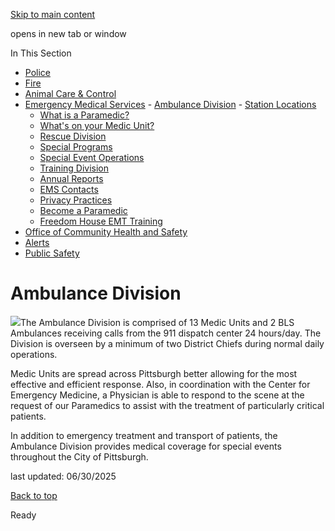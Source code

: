 [Skip to main content](https://www.pittsburghpa.gov/Safety/Emergency-Medical-Services/Ambulance-Division#main-content)

opens in new tab or window

In This Section

- [Police](https://www.pittsburghpa.gov/Safety/Police)
- [Fire](https://www.pittsburghpa.gov/Safety/Fire)
- [Animal Care & Control](https://www.pittsburghpa.gov/Safety/Animal-Care-Control)
- [Emergency Medical Services](https://www.pittsburghpa.gov/Safety/Emergency-Medical-Services)  - [Ambulance Division](https://www.pittsburghpa.gov/Safety/Emergency-Medical-Services/Ambulance-Division)    - [Station Locations](https://www.pittsburghpa.gov/Safety/Emergency-Medical-Services/Ambulance-Division/Station-Locations)
    - [What is a Paramedic?](https://www.pittsburghpa.gov/Safety/Emergency-Medical-Services/Ambulance-Division/What-is-a-Paramedic)
    - [What's on your Medic Unit?](https://www.pittsburghpa.gov/Safety/Emergency-Medical-Services/Ambulance-Division/Whats-on-your-Medic-Unit)
  - [Rescue Division](https://www.pittsburghpa.gov/Safety/Emergency-Medical-Services/Rescue-Division)
  - [Special Programs](https://www.pittsburghpa.gov/Safety/Emergency-Medical-Services/Special-Programs)
  - [Special Event Operations](https://www.pittsburghpa.gov/Safety/Emergency-Medical-Services/Special-Event-Operations)
  - [Training Division](https://www.pittsburghpa.gov/Safety/Emergency-Medical-Services/Training-Division)
  - [Annual Reports](https://www.pittsburghpa.gov/Safety/Emergency-Medical-Services/Annual-Reports)
  - [EMS Contacts](https://www.pittsburghpa.gov/Safety/Emergency-Medical-Services/EMS-Contacts)
  - [Privacy Practices](https://www.pittsburghpa.gov/Safety/Emergency-Medical-Services/Privacy-Practices)
  - [Become a Paramedic](https://www.pittsburghpa.gov/Safety/Emergency-Medical-Services/Become-a-Paramedic)
  - [Freedom House EMT Training](https://www.pittsburghpa.gov/Safety/Emergency-Medical-Services/Freedom-House-EMT-Training)
- [Office of Community Health and Safety](https://www.pittsburghpa.gov/Safety/Office-of-Community-Health-and-Safety)
- [Alerts](https://www.pittsburghpa.gov/Safety/Alerts)
- [Public Safety](https://www.pittsburghpa.gov/Safety/Public-Safety)

# Ambulance Division

![](https://www.pittsburghpa.gov/files/assets/city/v/1/public-safety/images/22022_ambulance_division.jpg)The Ambulance Division is comprised of 13 Medic Units and 2 BLS Ambulances receiving calls from the 911 dispatch center 24 hours/day. The Division is overseen by a minimum of two District Chiefs during normal daily operations.

Medic Units are spread across Pittsburgh better allowing for the most effective and efficient response. Also, in coordination with the Center for Emergency Medicine, a Physician is able to respond to the scene at the request of our Paramedics to assist with the treatment of particularly critical patients.

In addition to emergency treatment and transport of patients, the Ambulance Division provides medical coverage for special events throughout the City of Pittsburgh.

last updated: 06/30/2025

[Back to top](https://www.pittsburghpa.gov/Safety/Emergency-Medical-Services/Ambulance-Division#body-top)

Ready
